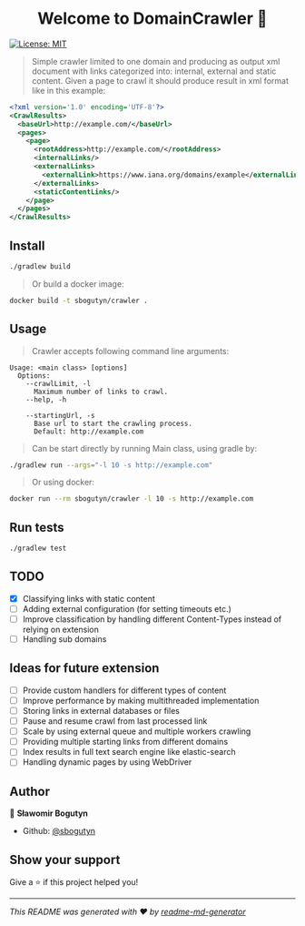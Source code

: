 <h1 align="center">Welcome to DomainCrawler 👋</h1>
<p>
  <a href="#" target="_blank">
    <img alt="License: MIT" src="https://img.shields.io/badge/License-MIT-yellow.svg" />
  </a>
</p>

> Simple crawler limited to one domain and producing as output xml document with links categorized into: internal, external and static content.
> Given a page to crawl it should produce result in xml format like in this example:
```xml
<?xml version='1.0' encoding='UTF-8'?>
<CrawlResults>
  <baseUrl>http://example.com/</baseUrl>
  <pages>
    <page>
      <rootAddress>http://example.com/</rootAddress>
      <internalLinks/>
      <externalLinks>
        <externalLink>https://www.iana.org/domains/example</externalLink>
      </externalLinks>
      <staticContentLinks/>
    </page>
  </pages>
</CrawlResults>

```

## Install

```sh
./gradlew build
```

> Or build a docker image:
```sh
docker build -t sbogutyn/crawler .
```

## Usage

> Crawler accepts following command line arguments:

```text
Usage: <main class> [options]
  Options:
    --crawlLimit, -l
      Maximum number of links to crawl.
    --help, -h

    --startingUrl, -s
      Base url to start the crawling process.
      Default: http://example.com
```

> Can be start directly by running Main class, using gradle by:

```sh
./gradlew run --args="-l 10 -s http://example.com"
```

> Or using docker:

```sh
docker run --rm sbogutyn/crawler -l 10 -s http://example.com
```

## Run tests

```sh
./gradlew test
```

## TODO

- [X] Classifying links with static content
- [ ] Adding external configuration (for setting timeouts etc.)
- [ ] Improve classification by handling different Content-Types instead of relying on extension
- [ ] Handling sub domains 

## Ideas for future extension

- [ ] Provide custom handlers for different types of content
- [ ] Improve performance by making multithreaded implementation
- [ ] Storing links in external databases or files
- [ ] Pause and resume crawl from last processed link
- [ ] Scale by using external queue and multiple workers crawling
- [ ] Providing multiple starting links from different domains
- [ ] Index results in full text search engine like elastic-search
- [ ] Handling dynamic pages by using WebDriver

## Author

👤 **Sławomir Bogutyn**

* Github: [@sbogutyn](https://github.com/sbogutyn)

## Show your support

Give a ⭐️ if this project helped you!

***
_This README was generated with ❤️ by [readme-md-generator](https://github.com/kefranabg/readme-md-generator)_